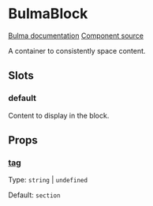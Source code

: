 # BulmaBlock

[Bulma documentation](https://bulma.io/documentation/elements/block/)
[Component source](../../src/components/containers/BulmaBlock.vue)

A container to consistently space content.

## Slots

### default

Content to display in the block.

## Props

### [tag](../types/common_types.md#tag)

Type: `string` | `undefined`

Default: `section`
